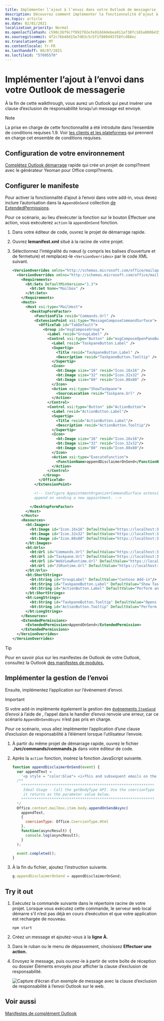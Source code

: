 ```yaml
---
title: Implémenter l’ajout à l’envoi dans votre Outlook de messagerie
description: Découvrez comment implémenter la fonctionnalité d’ajout à l’envoi dans votre Outlook de messagerie.
ms.topic: article
ms.date: 02/01/2021
localization_priority: Normal
ms.openlocfilehash: c590c26f9c7f092702efe91dd4debea911af38fc165a0806435f10ed1192180f
ms.sourcegitcommit: 4f2c76b48d15e7d03c5c5f1f809493758fcd88ec
ms.translationtype: MT
ms.contentlocale: fr-FR
ms.lasthandoff: 08/07/2021
ms.locfileid: "57095570"
---
```

# <a name="implement-append-on-send-in-your-outlook-add-in"></a>Implémenter l’ajout à l’envoi dans votre Outlook de messagerie

À la fin de cette walkthrough, vous aurez un Outlook qui peut insérer une clause d’exclusion de responsabilité lorsqu’un message est envoyé.

> [!NOTE]
> La prise en charge de cette fonctionnalité a été introduite dans l’ensemble de conditions requises 1.9. Voir [les clients et les plateformes](../reference/requirement-sets/outlook-api-requirement-sets.md#requirement-sets-supported-by-exchange-servers-and-outlook-clients) qui prennent en charge cet ensemble de conditions requises.

## <a name="set-up-your-environment"></a>Configuration de votre environnement

[Complétez Outlook démarrage](../quickstarts/outlook-quickstart.md?tabs=yeomangenerator) rapide qui crée un projet de compl?ment avec le générateur Yeoman pour Office compl?ments.

## <a name="configure-the-manifest"></a>Configurer le manifeste

Pour activer la fonctionnalité d’ajout à l’envoi dans votre add-in, vous devez inclure l’autorisation dans la `AppendOnSend` collection [de ExtendedPermissions](../reference/manifest/extendedpermissions.md).

Pour ce scénario, au lieu d’exécuter la fonction sur le bouton Effectuer une action, vous exécuterez `action` la  `appendOnSend` fonction.

1. Dans votre éditeur de code, ouvrez le projet de démarrage rapide.

1. Ouvrez **lemanifest.xml** situé à la racine de votre projet.

1. Sélectionnez l’intégralité du nœud (y compris les balises d’ouverture et de fermeture) et remplacez-le `<VersionOverrides>` par le code XML suivant.

    ```XML
    <VersionOverrides xmlns="http://schemas.microsoft.com/office/mailappversionoverrides" xsi:type="VersionOverridesV1_0">
      <VersionOverrides xmlns="http://schemas.microsoft.com/office/mailappversionoverrides/1.1" xsi:type="VersionOverridesV1_1">
        <Requirements>
          <bt:Sets DefaultMinVersion="1.3">
            <bt:Set Name="Mailbox" />
          </bt:Sets>
        </Requirements>
        <Hosts>
          <Host xsi:type="MailHost">
            <DesktopFormFactor>
              <FunctionFile resid="Commands.Url" />
              <ExtensionPoint xsi:type="MessageComposeCommandSurface">
                <OfficeTab id="TabDefault">
                  <Group id="msgComposeGroup">
                    <Label resid="GroupLabel" />
                    <Control xsi:type="Button" id="msgComposeOpenPaneButton">
                      <Label resid="TaskpaneButton.Label" />
                      <Supertip>
                        <Title resid="TaskpaneButton.Label" />
                        <Description resid="TaskpaneButton.Tooltip" />
                      </Supertip>
                      <Icon>
                        <bt:Image size="16" resid="Icon.16x16" />
                        <bt:Image size="32" resid="Icon.32x32" />
                        <bt:Image size="80" resid="Icon.80x80" />
                      </Icon>
                      <Action xsi:type="ShowTaskpane">
                        <SourceLocation resid="Taskpane.Url" />
                      </Action>
                    </Control>
                    <Control xsi:type="Button" id="ActionButton">
                      <Label resid="ActionButton.Label"/>
                      <Supertip>
                        <Title resid="ActionButton.Label"/>
                        <Description resid="ActionButton.Tooltip"/>
                      </Supertip>
                      <Icon>
                        <bt:Image size="16" resid="Icon.16x16"/>
                        <bt:Image size="32" resid="Icon.32x32"/>
                        <bt:Image size="80" resid="Icon.80x80"/>
                      </Icon>
                      <Action xsi:type="ExecuteFunction">
                        <FunctionName>appendDisclaimerOnSend</FunctionName>
                      </Action>
                    </Control>
                  </Group>
                </OfficeTab>
              </ExtensionPoint>

              <!-- Configure AppointmentOrganizerCommandSurface extension point to support
              append on sending a new appointment. -->

            </DesktopFormFactor>
          </Host>
        </Hosts>
        <Resources>
          <bt:Images>
            <bt:Image id="Icon.16x16" DefaultValue="https://localhost:3000/assets/icon-16.png"/>
            <bt:Image id="Icon.32x32" DefaultValue="https://localhost:3000/assets/icon-32.png"/>
            <bt:Image id="Icon.80x80" DefaultValue="https://localhost:3000/assets/icon-80.png"/>
          </bt:Images>
          <bt:Urls>
            <bt:Url id="Commands.Url" DefaultValue="https://localhost:3000/commands.html" />
            <bt:Url id="Taskpane.Url" DefaultValue="https://localhost:3000/taskpane.html" />
            <bt:Url id="WebViewRuntime.Url" DefaultValue="https://localhost:3000/commands.html" />
            <bt:Url id="JSRuntime.Url" DefaultValue="https://localhost:3000/runtime.js" />
          </bt:Urls>
          <bt:ShortStrings>
            <bt:String id="GroupLabel" DefaultValue="Contoso Add-in"/>
            <bt:String id="TaskpaneButton.Label" DefaultValue="Show Taskpane"/>
            <bt:String id="ActionButton.Label" DefaultValue="Perform an action"/>
          </bt:ShortStrings>
          <bt:LongStrings>
            <bt:String id="TaskpaneButton.Tooltip" DefaultValue="Opens a pane displaying all available properties."/>
            <bt:String id="ActionButton.Tooltip" DefaultValue="Perform an action when clicked."/>
          </bt:LongStrings>
        </Resources>
        <ExtendedPermissions>
          <ExtendedPermission>AppendOnSend</ExtendedPermission>
        </ExtendedPermissions>
      </VersionOverrides>
    </VersionOverrides>
    ```

> [!TIP]
> Pour en savoir plus sur les manifestes de Outlook de votre Outlook, consultez la Outlook [des manifestes de modules.](manifests.md)

## <a name="implement-append-on-send-handling"></a>Implémenter la gestion de l’envoi

Ensuite, implémentez l’application sur l’événement d’envoi.

> [!IMPORTANT]
> Si votre add-in implémente également la gestion des [événements `ItemSend` ](outlook-on-send-addins.md)d’envoi à l’aide de , l’appel dans le handler d’envoi renvoie une erreur, car ce scénario `AppendOnSendAsync` n’est pas pris en charge.

Pour ce scénario, vous allez implémenter l’application d’une clause d’exclusion de responsabilité à l’élément lorsque l’utilisateur l’envoie.

1. À partir du même projet de démarrage rapide, ouvrez le fichier **./src/commands/commands.js** dans votre éditeur de code.

1. Après la `action` fonction, insérez la fonction JavaScript suivante.

    ```js
    function appendDisclaimerOnSend(event) {
      var appendText =
        '<p style = "color:blue"> <i>This and subsequent emails on the same topic are for discussion and information purposes only. Only those matters set out in a fully executed agreement are legally binding. This email may contain confidential information and should not be shared with any third party without the prior written agreement of Contoso. If you are not the intended recipient, take no action and contact the sender immediately.<br><br>Contoso Limited (company number 01624297) is a company registered in England and Wales whose registered office is at Contoso Campus, Thames Valley Park, Reading RG6 1WG</i></p>';  
      /**
        *************************************************************
         Ideal Usage - Call the getBodyType API. Use the coercionType
         it returns as the parameter value below.
        *************************************************************
      */
      Office.context.mailbox.item.body.appendOnSendAsync(
        appendText,
        {
          coercionType: Office.CoercionType.Html
        },
        function(asyncResult) {
          console.log(asyncResult);
        }
      );

      event.completed();
    }
    ```

1. À la fin du fichier, ajoutez l’instruction suivante.

    ```js
    g.appendDisclaimerOnSend = appendDisclaimerOnSend;
    ```

## <a name="try-it-out"></a>Try it out

1. Exécutez la commande suivante dans le répertoire racine de votre projet. Lorsque vous exécutez cette commande, le serveur web local démarre s’il n’est pas déjà en cours d’exécution et que votre application est rechargée de nouveau. 

    ```command&nbsp;line
    npm start
    ```

1. Créez un message et ajoutez-vous à la **ligne À.**

1. Dans le ruban ou le menu de dépassement, choisissez **Effectuer une action.**

1. Envoyez le message, puis  ouvrez-le à partir de votre boîte de réception ou dossier Éléments envoyés pour afficher la clause d’exclusion de responsabilité. 

    ![Capture d’écran d’un exemple de message avec la clause d’exclusion de responsabilité à l’envoi Outlook sur le web.](../images/outlook-web-append-disclaimer.png)

## <a name="see-also"></a>Voir aussi

[Manifestes de complément Outlook](manifests.md)

